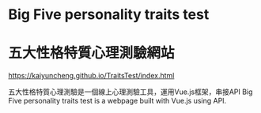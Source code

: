 # Big Five personality traits test 
# 五大性格特質心理測驗網站

https://kaiyuncheng.github.io/TraitsTest/index.html

五大性格特質心理測驗是一個線上心理測驗工具，運用Vue.js框架，串接API
Big Five personality traits test is a webpage built with Vue.js using API.
